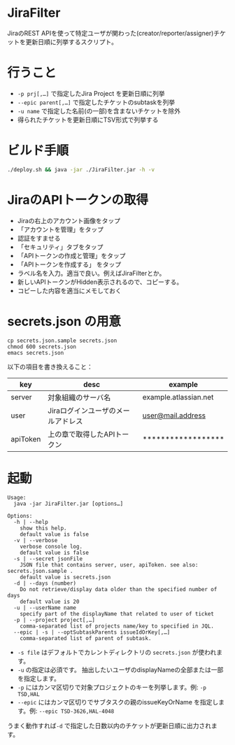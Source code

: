 # JiraFilter
JiraのREST APIを使って特定ユーザが関わった(creator/reporter/assigner)チケットを更新日順に列挙するスクリプト。

# 行うこと
- `-p prj[,…]` で指定したJira Project を更新日順に列挙
- `--epic parent[,…]` で指定したチケットのsubtaskを列挙
- `-u name` で指定した名前(の一部)を含まないチケットを除外
- 得られたチケットを更新日順にTSV形式で列挙する

# ビルド手順
```sh
./deploy.sh && java -jar ./JiraFilter.jar -h -v
```

# JiraのAPIトークンの取得
- Jiraの右上のアカウント画像をタップ
- 「アカウントを管理」をタップ
- 認証をすませる
- 「セキュリティ」タブをタップ
- 「APIトークンの作成と管理」をタップ
- 「APIトークンを作成する」 をタップ
- ラベル名を入力。適当で良い。例えばJiraFilterとか。
- 新しいAPIトークンがHidden表示されるので、コピーする。
- コピーした内容を適当にメモしておく

# secrets.json の用意
```
cp secrets.json.sample secrets.json
chmod 600 secrets.json
emacs secrets.json
```

以下の項目を書き換えること：

|key|desc|example|
|---|---|---|
|server|対象組織のサーバ名|example.atlassian.net|
|user|Jiraログインユーザのメールアドレス|user@mail.address|
|apiToken|上の章で取得したAPIトークン|******************|

# 起動
```
Usage:
  java -jar JiraFilter.jar [options…]

Options:
  -h | --help
    show this help.
    default value is false
  -v | --verbose
    verbose console log.
    default value is false
  -s | --secret jsonFile
    JSON file that contains server, user, apiToken. see also: secrets.json.sample .
    default value is secrets.json
  -d | --days (number)
    Do not retrieve/display data older than the specified number of days
    default value is 20
  -u | --userName name
    specify part of the displayName that related to user of ticket
  -p | --project project[,…]
    comma-separated list of projects name/key to specified in JQL.
  --epic | -s | --optSubtaskParents issueIdOrKey[,…]
    comma-separated list of parent of subtask.
```

- `-s file` はデフォルトでカレントディレクトリの `secrets.json` が使われます。
- `-u` の指定は必須です。 抽出したいユーザのdisplayNameの全部または一部を指定します。
- `-p` にはカンマ区切りで対象プロジェクトのキーを列挙します。例: `-p TSD,HAL`
- `--epic` にはカンマ区切りでサブタスクの親のissueKeyOrName を指定します。例: `--epic TSD-3626,HAL-4048`

うまく動作すれば`-d` で指定した日数以内のチケットが更新日順に出力されます。

